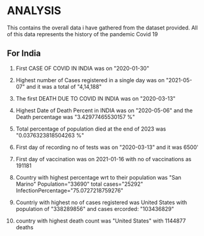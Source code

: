# ANALYSIS
This contains the overall data i have gathered from the dataset provided.
All of this data represents the history of the pandemic Covid 19

## For India
1. First CASE OF COVID IN INDIA was on "2020-01-30"
2. Highest number of Cases registered in a single day was on "2021-05-07" and it was a total of "4,14,188"
3. The first DEATH DUE TO COVID IN INDIA was on "2020-03-13"
4. Highest Date of Death Percent in INDIA was on "2020-05-06" and the Death percentage was "3.42977465530157 %"
5. Total percentage of population died at the end of 2023 was "0.0376323818504263 %"

6. First day of recording no of tests was on "2020-03-13" and it was 6500'
7. First day of vaccination was on 2021-01-16 with no of vaccinations as 191181





20. Country with highest percentage wrt to their population was "San Marino" Population="33690"	total cases="25292"	    InfectionPercentage="75.0727218759276"
21. Countriy with highest no of cases registered was United States	with population of "338289856" and cases ercorded: "103436829"
22. country with highest death count was "United States" with 1144877 deaths